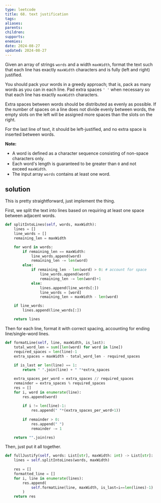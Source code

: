 ```yaml
---
type: leetcode
title: 68. text justification
tags: 
aliases: 
parents: 
children: 
supports: 
enemies: 
date: 2024-08-27
updated: 2024-08-27
---
```


Given an array of strings `words` and a width `maxWidth`, format the text such that each line has exactly `maxWidth` characters and is fully (left and right) justified.

You should pack your words in a greedy approach; that is, pack as many words as you can in each line. Pad extra spaces `' '` when necessary so that each line has exactly `maxWidth` characters.

Extra spaces between words should be distributed as evenly as possible. If the number of spaces on a line does not divide evenly between words, the empty slots on the left will be assigned more spaces than the slots on the right.

For the last line of text, it should be left-justified, and no extra space is inserted between words.

**Note:**

- A word is defined as a character sequence consisting of non-space characters only.
- Each word's length is guaranteed to be greater than `0` and not exceed `maxWidth`.
- The input array `words` contains at least one word.

## solution

This is pretty straightforward, just implement the thing.

First, we split the text into lines based on requiring at least one space between adjacent words.

```python
def splitIntoLines(self, words, maxWidth):
	lines = []
	line_words = []
	remaining_len = maxWidth

	for word in words:
		if remaining_len == maxWidth:
			line_words.append(word)
			remaining_len -= len(word)
		else:
			if remaining_len - len(word) > 0: # account for space
				line_words.append(word)
				remaining_len -= len(word)+1
			else:
				lines.append(line_words[:])
				line_words = [word]
				remaining_len = maxWidth - len(word)

	if line_words:
		lines.append(line_words[:])

	return lines
```

Then for each line, format it with correct spacing, accounting for ending line/single-word lines.

```python
def formatLine(self, line, maxWidth, is_last):
	total_word_len = sum([len(word) for word in line])
	required_spaces = len(line)-1
	extra_spaces = maxWidth - total_word_len - required_spaces
	  
	if is_last or len(line) == 1:
		return " ".join(line) + " "*extra_spaces

	extra_spaces_per_word = extra_spaces // required_spaces
	remainder = extra_spaces % required_spaces
	res = []
	for i, word in enumerate(line):
		res.append(word)
	  
		if i != len(line)-1:
			res.append(" "*(extra_spaces_per_word+1))
	  
		if remainder > 0:
			res.append(" ")
			remainder -= 1

	return "".join(res)
```

Then, just put it all together.

```python
def fullJustify(self, words: List[str], maxWidth: int) -> List[str]:
	lines = self.splitIntoLines(words, maxWidth)
  
	res = []
	formatted_line = []
	for i, line in enumerate(lines):
		res.append(
			self.formatLine(line, maxWidth, is_last=i==len(lines)-1)
		)
	return res
```
